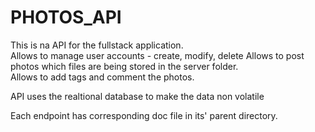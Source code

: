 # PHOTOS_API

This is na API for the fullstack application.  
Allows to manage user accounts - create, modify, delete
Allows to post photos which files are being stored in the server folder.  
Allows to add tags and comment the photos.  

API uses the realtional database to make the data non volatile

Each endpoint has corresponding doc file in its' parent directory.